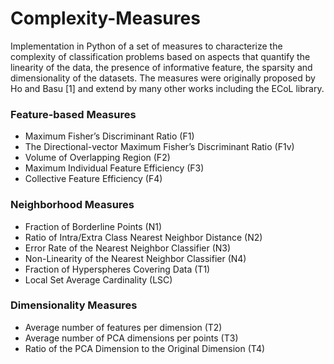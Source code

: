 # Complexity-Measures
Implementation in Python of a set of measures to characterize the complexity of classification problems based on aspects that quantify the linearity of the data, the presence of informative feature, the sparsity and dimensionality of the datasets. The measures were originally proposed by Ho and Basu [1] and extend by many other works including the ECoL library.

### Feature-based Measures
- Maximum Fisher’s Discriminant Ratio (F1)
- The Directional-vector Maximum Fisher’s Discriminant Ratio (F1v)
- Volume of Overlapping Region (F2)
- Maximum Individual Feature Efficiency (F3)
- Collective Feature Efficiency (F4)
### Neighborhood Measures
- Fraction of Borderline Points (N1)
- Ratio of Intra/Extra Class Nearest Neighbor Distance (N2)
- Error Rate of the Nearest Neighbor Classifier (N3)
- Non-Linearity of the Nearest Neighbor Classifier (N4)
- Fraction of Hyperspheres Covering Data (T1)
- Local Set Average Cardinality (LSC)
### Dimensionality Measures
- Average number of features per dimension (T2)
- Average number of PCA dimensions per points (T3)
- Ratio of the PCA Dimension to the Original Dimension (T4)